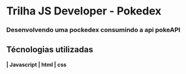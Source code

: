 # Trilha JS Developer - Pokedex
### Desenvolvendo uma pockedex consumindo a api  pokeAPI
## Técnologias utilizadas
#### | Javascript | html | css
